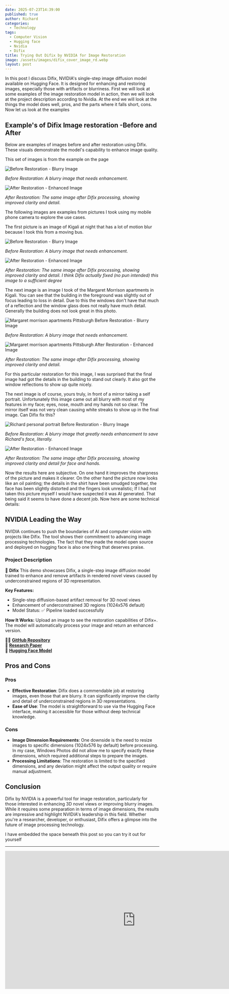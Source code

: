 ```yaml
---
date: 2025-07-23T14:39:00
published: true
author: Richard
categories:
  - Technology
tags:
  - Computer Vision
  - Hugging face
  - Nvidia
  - Difix
title: Trying Out Difix by NVIDIA for Image Restoration
image: /assets/images/difix_cover_image_rd.webp
layout: post
---
```

In this post I discuss Difix, NVIDIA's single-step image diffusion model available on Hugging Face. It is designed for enhancing and restoring images, especially those with artifacts or blurriness. First we will look at some examples of the image restoration model in action, then we will look at the project description according to Nvidia. At the end we will look at the things the model does well, pros, and the parts where it falls short, cons. Now let us look at the examples

## Example's of Difix Image restoration -Before and After

Below are examples of images before and after restoration using Difix. These visuals demonstrate the model's capability to enhance image quality.

This set of images is from the example on the page

![Before Restoration - Blurry Image](/assets/images/nvidia_difix3d_example1.png "Before Restoration - Blurry Image")

_Before Restoration: A blurry image that needs enhancement._

![After Restoration - Enhanced Image](/assets/images/nvidia_difix3d_example1_restored.webp "After Restoration - Enhanced Image")

_After Restoration: The same image after Difix processing, showing improved clarity and detail._

The following images are examples from pictures I took using my mobile phone camera to explore the use cases. 

The first picture is an image of Kigali at night that has a lot of motion blur because I took this from a moving bus.

![Before Restoration - Blurry Image](/assets/images/test_nvidia_restoration2_kigali.jpg "Before Restoration - Blurry Image")

_Before Restoration: A blurry image that needs enhancement._

![After Restoration - Enhanced Image](/assets/images/nvidia_restoration2_restored_kigali.webp "After Restoration - Enhanced Image")

_After Restoration: The same image after Difix processing, showing improved clarity and detail. I think Difix actually fixed (no pun intended) this image to a sufficient degree_

The next image is an image I took of the Margaret Morrison apartments in Kigali. You can see that the building in the foreground was slightly out of focus leading to loss in detail. Due to this the windows don't have that much of a reflection and the window glass does not really have much detail. Generally the building does not look great in this photo.

![Margaret morrison apartments Pittsburgh Before Restoration - Blurry Image](/assets/images/margaret_morrison_blurred_difix.jpg "Margaret morrison apartments Pittsburgh  Before Restoration - Blurry Image")

_Before Restoration: A blurry image that needs enhancement._

![Margaret morrison apartments Pittsburgh  After Restoration - Enhanced Image](/assets/images/margaret_morrison_restored_difix.webp "Margaret morrison apartments Pittsburgh  After Restoration - Enhanced Image")

_After Restoration: The same image after Difix processing, showing improved clarity and detail._

For this particular restoration for this image, I was surprised that the final image had got the details in the building to stand out clearly. It also got the window reflections to show up quite nicely.

The next image is of course, yours truly, in front of a mirror taking a self portrait. Unfortunately this image came out all blurry with most of my features in my face; eyes, nose, mouth and my hands not so clear. The mirror itself was not very clean causing white streaks to show up in the final image. Can Difix fix this?

![Richard personal portrait Before Restoration - Blurry Image](/assets/images/richard_blurred_mirror_difix.jpg "Before Restoration - Blurry Image")

_Before Restoration: A blurry image that greatly needs enhancement to save Richard's face, literally._

![After Restoration - Enhanced Image](/assets/images/richard_restored_mirror_difix.webp "After Restoration - Enhanced Image")

_After Restoration: The same image after Difix processing, showing improved clarity and detail for face and hands._

Now the results here are subjective. On one hand it improves the sharpness of the picture and makes it clearer. On the other hand the picture now looks like an oil painting; the details in the shirt have been smudged together, the face has been slightly distorted and the fingers look unrealistic; If I had not taken this picture myself I would have suspected it was AI generated. That being said it seems to have done a decent job. Now here are some technical details:

## NVIDIA Leading the Way

NVIDIA continues to push the boundaries of AI and computer vision with projects like Difix. The tool shows their commitment to advancing image processing technologies. The fact that they made the model open source and deployed on hugging face is also one thing that deserves praise.

### Project Description

🎨 **Difix**
This demo showcases Difix, a single-step image diffusion model trained to enhance and remove artifacts in rendered novel views caused by underconstrained regions of 3D representation.

**Key Features:**

- Single-step diffusion-based artifact removal for 3D novel views
- Enhancement of underconstrained 3D regions (1024x576 default)
- Model Status: ✅ Pipeline loaded successfully

**How It Works:**
Upload an image to see the restoration capabilities of Difix+. The model will automatically process your image and return an enhanced version.

🧑‍💻 [**GitHub Repository**](https://github.com/nv-tlabs/Difix3D)  
📄 [**Research Paper**](https://arxiv.org/abs/2503.01774)  
🤗 [**Hugging Face Model**](https://huggingface.co/spaces/nvidia/difix)

## Pros and Cons

### Pros

- **Effective Restoration**: Difix does a commendable job at restoring images, even those that are blurry. It can significantly improve the clarity and detail of underconstrained regions in 3D representations.
- **Ease of Use**: The model is straightforward to use via the Hugging Face interface, making it accessible for those without deep technical knowledge.

### Cons

- **Image Dimension Requirements**: One downside is the need to resize images to specific dimensions (1024x576 by default) before processing. In my case, Windows Photos did not allow me to specify exactly these dimensions, which required additional steps to prepare the images.
- **Processing Limitations**: The restoration is limited to the specified dimensions, and any deviation might affect the output quality or require manual adjustment.

## Conclusion

Difix by NVIDIA is a powerful tool for image restoration, particularly for those interested in enhancing 3D novel views or improving blurry images. While it requires some preparation in terms of image dimensions, the results are impressive and highlight NVIDIA's leadership in this field. Whether you're a researcher, developer, or enthusiast, Difix offers a glimpse into the future of image processing technology.

I have embedded the space beneath this post so you can try it out for yourself

---
<iframe
	src="https://nvidia-difix.hf.space"
	frameborder="0"
	width="850"
	height="450"
></iframe>
